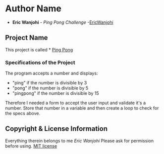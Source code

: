 # Author Name
* **Eric Wanjohi** - *Ping Pong Challenge* -[EricWanjohi](https://github.com/EricWanjohi)
## Project Name
This project is called * [Ping Pong](https://ericwanjohi.github.io/pingPong/)
### Specifications of the Project
The program accepts a number and displays:
* "ping" if the number is divisible by 3
* "pong" if the number is divisible by 5
* "pingpong" if the number is divisible by 15

Therefore I needed a form to accept the user input and validate it's a number.
Store that number in a variable and then create a loop to check for the specs above.
## Copyright & License Information
Everything therein belongs to me *Eric Wanjohi* Please ask for permission before using.
[MIT license](license)
